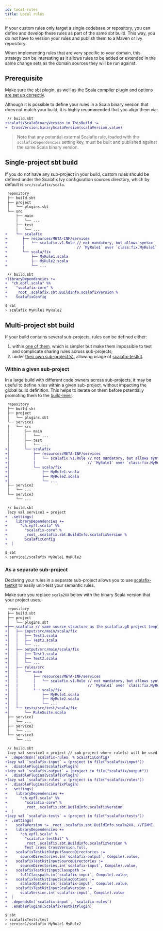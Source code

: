 ```yaml
---
id: local-rules
title: Local rules
---
```


If your custom rules only target a single codebase or repository, you can
define and develop these rules as part of the same sbt build. This way, you do
not have to version your rules and publish them to a Maven or Ivy repository.

When implementing rules that are very specific to your domain, this strategy
can be interesting as it allows rules to be added or extended in the same
change sets as the domain sources they will be run against.

## Prerequisite

Make sure the sbt plugin, as well as the Scala compiler plugin and options [are
set up correctly](../users/installation.md#sbt).

Although it is possible to define your rules in a Scala binary version that
does not match your build, it is highly recommended that you align them via:

```diff
 // build.sbt
+scalafixScalaBinaryVersion in ThisBuild :=
+  CrossVersion.binaryScalaVersion(scalaVersion.value)
```

> Note that any potential external Scalafix rule, loaded with the
> `scalafixDependencies` setting key, must be built and published against the
> same Scala binary version.

## Single-project sbt build

If you do not have any sub-project in your build, custom rules should be
defined under the Scalafix Ivy configuration sources directory, which by
default is `src/scalafix/scala`.

```diff
 repository
 ├── build.sbt
 ├── project
 │   └── plugins.sbt
 └── src
     ├── main
     │   └── ...
     ├── test
     │   └── ...
+    └── scalafix
+       ├── resources/META-INF/services
+       │   └── scalafix.v1.Rule // not mandatory, but allows syntax
+       |                        // `MyRule1` over `class:fix.MyRule1`
+       └── scala/fix
+           ├── MyRule1.scala
+           ├── MyRule2.scala
+           └── ...
```

```diff
 // build.sbt
+libraryDependencies +=
+  "ch.epfl.scala" %%
+    "scalafix-core" %
+    _root_.scalafix.sbt.BuildInfo.scalafixVersion %
+    ScalafixConfig
```

```bash
$ sbt
> scalafix MyRule1 MyRule2
```

## Multi-project sbt build

If your build contains several sub-projects, rules can be defined either:

1. within [one of them](#within-a-given-sub-project), which is simpler but
   make them impossible to test and complicate sharing rules across
   sub-projects;
1. under [their own sub-project(s)](#as-a-separate-sub-project), allowing
   usage of [scalafix-testkit](setup.md).

### Within a given sub-project

In a large build with different code owners across sub-projects, it may
be useful to define rules within a given sub-project, without impacting the
global build definition. This helps to iterate on them before potentially
promoting them to the [build-level](#as-a-separate-sub-project).

```diff
 repository
 ├── build.sbt
 ├── project
 │   └── plugins.sbt
 └── service1
 │   └── src
 │       ├── main
 │       │   └── ...
 │       ├── test
 │       │   └── ...
+│       └── scalafix
+│           ├── resources/META-INF/services
+│           │   └── scalafix.v1.Rule // not mandatory, but allows syntax
+|           |                        // `MyRule1` over `class:fix.MyRule1`
+│           └── scala/fix
+│               ├── MyRule1.scala
+│               ├── MyRule2.scala
+│               └── ...
 ├── service2
 │   └── ...
 └── service3
     └── ...
```

```diff
 // build.sbt
 lazy val service1 = project
+  .settings(
+    libraryDependencies +=
+      "ch.epfl.scala" %%
+        "scalafix-core" %
+        _root_.scalafix.sbt.BuildInfo.scalafixVersion %
+        ScalafixConfig
+  )
```

```bash
$ sbt
> service1/scalafix MyRule1 MyRule2
```

### As a separate sub-project

Declaring your rules in a separate sub-project allows you to use
[scalafix-testkit](tutorial.md#write-unit-tests) to easily unit-test your
semantic rules.

Make sure you replace `scala2XX` below with the binary Scala version that
your project uses.

```diff
 repository
 ├── build.sbt
 ├── project
 │   └── plugins.sbt
+├── scalafix // same source structure as the scalafix.g8 project template
+│   ├── input/src/main/scala/fix
+│   │   ├── Test1.scala
+│   │   ├── Test2.scala
+│   │   └── ...
+│   ├── output/src/main/scala/fix
+│   │   ├── Test1.scala
+│   │   ├── Test2.scala
+│   │   └── ...
+│   ├── rules/src
+│   │   └── main
+│   │       ├── resources/META-INF/services
+│   |       │   └── scalafix.v1.Rule // not mandatory, but allows syntax
+|   |       |                        // `MyRule1` over `class:fix.MyRule1`
+│   │       └── scala/fix
+│   │           ├── MyRule1.scala
+│   │           ├── MyRule2.scala
+│   │           └── ...
+│   └── tests/src/test/scala/fix
+│       └── RuleSuite.scala
 ├── service1
 │   └── ...
 ├── service2
 │   └── ...
 └── service3
     └── ...
```

```diff
 // build.sbt
 lazy val service1 = project // sub-project where rule(s) will be used
+  .dependsOn(`scalafix-rules` % ScalafixConfig)
+lazy val `scalafix-input` = (project in file("scalafix/input"))
+  .disablePlugins(ScalafixPlugin)
+lazy val `scalafix-output` = (project in file("scalafix/output"))
+  .disablePlugins(ScalafixPlugin)
+lazy val `scalafix-rules` = (project in file("scalafix/rules"))
+  .disablePlugins(ScalafixPlugin)
+  .settings(
+    libraryDependencies +=
+      "ch.epfl.scala" %%
+        "scalafix-core" %
+        _root_.scalafix.sbt.BuildInfo.scalafixVersion
+  )
+lazy val `scalafix-tests` = (project in file("scalafix/tests"))
+  .settings(
+    scalaVersion := _root_.scalafix.sbt.BuildInfo.scala2XX, //FIXME
+    libraryDependencies +=
+      "ch.epfl.scala" %
+        "scalafix-testkit" %
+        _root_.scalafix.sbt.BuildInfo.scalafixVersion %
+        Test cross CrossVersion.full,
+    scalafixTestkitOutputSourceDirectories :=
+      sourceDirectories.in(`scalafix-output`, Compile).value,
+    scalafixTestkitInputSourceDirectories :=
+      sourceDirectories.in(`scalafix-input`, Compile).value,
+    scalafixTestkitInputClasspath :=
+      fullClasspath.in(`scalafix-input`, Compile).value,
+    scalafixTestkitInputScalacOptions :=
+      scalacOptions.in(`scalafix-input`, Compile).value,
+    scalafixTestkitInputScalaVersion :=
+      scalaVersion.in(`scalafix-input`, Compile).value
+  )
+  .dependsOn(`scalafix-input`, `scalafix-rules`)
+  .enablePlugins(ScalafixTestkitPlugin)
```

```bash
$ sbt
> scalafixTests/test
> service1/scalafix MyRule1 MyRule2
```
